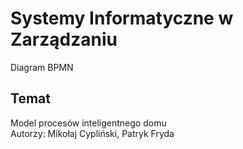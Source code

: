 # Systemy Informatyczne w Zarządzaniu

Diagram BPMN

## Temat

Model procesów inteligentnego domu<br/>
Autorzy: Mikołaj Cypliński, Patryk Fryda
